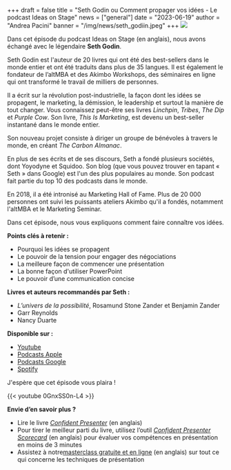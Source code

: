 +++
draft = false
title = "Seth Godin ou Comment propager vos idées - Le podcast Ideas on Stage"
news = ["general"]
date = "2023-06-19"
author = "Andrea Pacini"
banner = "/img/news/seth_godiin.jpeg"
+++
![](/img/news/seth_godiin.jpeg)

Dans cet épisode du podcast Ideas on Stage (en anglais), nous avons échangé avec le légendaire **Seth Godin**.

Seth Godin est l'auteur de 20 livres qui ont été des best-sellers dans le monde entier et ont été traduits dans plus de 35 langues. Il est également le fondateur de l’altMBA et des Akimbo Workshops, des séminaires en ligne qui ont transformé le travail de milliers de personnes.

Il a écrit sur la révolution post-industrielle, la façon dont les idées se propagent, le marketing, la démission, le leadership et surtout la manière de tout changer. Vous connaissez peut-être ses livres *Linchpin*, *Tribes*, *The Dip* et *Purple Cow*. Son livre, *This Is Marketing*, est devenu un best-seller instantané dans le monde entier.

Son nouveau projet consiste à diriger un groupe de bénévoles à travers le monde, en créant *The Carbon Almanac*.

En plus de ses écrits et de ses discours, Seth a fondé plusieurs sociétés, dont Yoyodyne et Squidoo. Son blog (que vous pouvez trouver en tapant « Seth » dans Google) est l'un des plus populaires au monde. Son podcast fait partie du top 10 des podcasts dans le monde.

En 2018, il a été intronisé au Marketing Hall of Fame. Plus de 20 000 personnes ont suivi les puissants ateliers Akimbo qu'il a fondés, notamment l'altMBA et le Marketing Seminar.

Dans cet épisode, nous vous expliquons comment faire connaître vos idées.

**Points clés à retenir :**

* Pourquoi les idées se propagent
* Le pouvoir de la tension pour engager des négociations
* La meilleure façon de commencer une présentation
* La bonne façon d'utiliser PowerPoint
* Le pouvoir d’une communication concise

**Livres et auteurs recommandés par Seth :**

* *L’univers de la possibilité*, Rosamund Stone Zander et Benjamin Zander
* Garr Reynolds
* Nancy Duarte

**Disponible sur :**

* [Youtube](https://youtu.be/0GnxSS0n-L4)
* [Podcasts Apple](https://podcasts.apple.com/us/podcast/48-seth-godin-on-how-to-get-your-ideas-to-spread-the/id1506050111?i=1000616957114)
* [Podcasts Google](https://podcasts.google.com/feed/aHR0cHM6Ly9hbmNob3IuZm0vcy8xYTRjNGFjYy9wb2RjYXN0L3Jzcw/episode/MTkyZDUzOGMtYWMzMC00NmFkLThhOTMtZWFlZjMzMWY2NTc2?sa=X&ved=0CAUQkfYCahcKEwiokOjQgs__AhUAAAAAHQAAAAAQNg)
* [Spotify](https://open.spotify.com/episode/2PfZLB5GabnhuOqvEIjV1z?si=g3bqG5p-SwuafqbJQPvBrQ)

J'espère que cet épisode vous plaira !

{{< youtube 0GnxSS0n-L4 >}}

**Envie d’en savoir plus ?**

* Lire le livre *[Confident Presenter](https://amzn.eu/d/bKswMEe)* (en anglais)
* Pour tirer le meilleur parti du livre, utilisez l’outil *[Confident Presenter Scorecard](https://ideasonstage.com/score)* (en anglais) pour évaluer vos compétences en présentation en moins de 3 minutes
* Assistez à notre[masterclass gratuite et en ligne](http://ideasonstageuk.eventbrite.com/) (en anglais) sur tout ce qui concerne les techniques de présentation